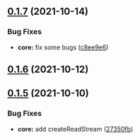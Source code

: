 ## [0.1.7](https://github.com/valerian-borisovich/netdrive/compare/v0.3.6...v0.1.7) (2021-10-14)


### Bug Fixes

* **core:** fix some bugs ([c8ee9e6](https://github.com/valerian-borisovich/netdrive/commit/c8ee9e655687d49420c54c9331a91b19aae10beb))



## [0.1.6](https://github.com/valerian-borisovich/netdrive/compare/v0.3.5...v0.1.6) (2021-10-12)



## [0.1.5](https://github.com/valerian-borisovich/netdrive/compare/v0.3.3...v0.1.5) (2021-10-10)


### Bug Fixes

* **core:** add createReadStream ([27350fb](https://github.com/valerian-borisovich/netdrive/commit/27350fb6a036ab13e65dc0b52dab3f85732d5667))



